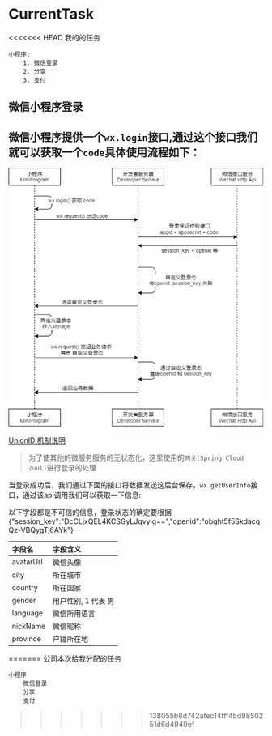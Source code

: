 # CurrentTask
<<<<<<< HEAD
我的的任务
```
小程序:
	1. 微信登录
	2. 分享
	3. 支付
```
## 微信小程序登录
微信小程序提供一个`wx.login`接口,通过这个接口我们就可以获取一个`code`具体使用流程如下：
---
![登录流图](登录流程图.jpg)


[UnionID 机制说明](https://developers.weixin.qq.com/miniprogram/dev/framework/open-ability/union-id.html)
> 为了使其他的微服务服务的无状态化，这里使用的`网关(Spring Cloud Zuul)`进行登录的处理

当登录成功后，我们通过下面的接口将数据发送这后台保存，`wx.getUserInfo`接口，通过该api调用我们可以获取一下信息:

以下字段都是不可信的信息，登录状态的确定要根据
{"session_key":"DcCLjxQEL4KCSGyLJqvyig==","openid":"obght5f5SkdacqQz-VBQygTj6AYk"}


字段名|字段含义
:-|:-
avatarUrl| 微信头像
city | 所在城市
country|所在国家
gender| 用户性别, 1 代表 男
language | 微信所用语言
nickName | 微信昵称
province | 户籍所在地

=======
公司本次给我分配的任务
```java
小程序
	微信登录
	分享
	支付
```
>>>>>>> 138055b8d742afec14fff4bd9850251d6d4940ef

